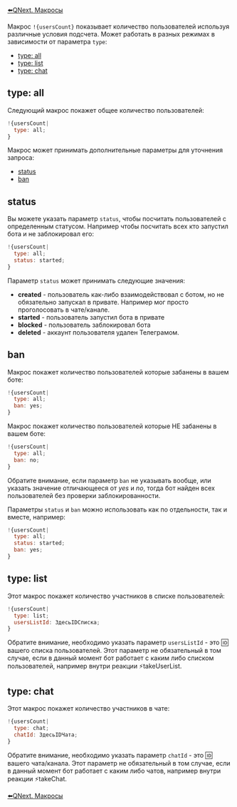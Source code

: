 
[⬅️QNext. Макросы](/docs-test/_export/macros)



Макрос `!{usersCount}` показывает количество пользователей используя различные условия подсчета. Может работать в разных режимах в зависимости от параметра `type`:
* [type: all](#type:-all)
* [type: list](#type:-list)
* [type: chat](#type:-chat)
## type: all

Следующий макрос покажет общее количество пользователей:
```js 
!{usersCount|
  type: all;
}
```

Макрос может принимать дополнительные параметры для уточнения запроса:
* [status](#status)
* [ban](#ban)
## status

Вы можете указать параметр `status`,  чтобы посчитать пользователей с определенным статусом. Например чтобы посчитать всех кто запустил бота и не заблокировал его:
```js 
!{usersCount|
  type: all;
  status: started;
}
```

Параметр `status` может принимать следующие значения:
* **created** - пользователь как-либо взаимодействовал с ботом, но не обязательно запускал в привате. Например мог просто проголосовать в чате/канале.
* **started** - пользователь запустил бота в привате
* **blocked** - пользователь заблокировал бота
* **deleted** - аккаунт пользователя удален Телеграмом.
## ban

Макрос покажет количество пользователей которые забанены в вашем боте:
```js 
!{usersCount|
  type: all;
  ban: yes;
}
```

Макрос покажет количество пользователей которые НЕ забанены в вашем боте:
```js 
!{usersCount|
  type: all;
  ban: no;
}
```

Обратите внимание, если параметр `ban` не указывать вообще, или указать значение отличающееся от _yes_ и _no_, тогда бот найден всех пользователей без проверки заблокированности. 

Параметры `status` и `ban` можно использовать как по отдельности, так и вместе, например:
```js 
!{usersCount|
  type: all;
  status: started;
  ban: yes;
}
```


## type: list

Этот макрос покажет количество участников в списке пользователей:
```js 
!{usersCount|
  type: list;
  usersListId: ЗдесьIDСписка;
}
```

Обратите внимание, необходимо указать параметр `usersListId` - это 🆔 вашего списка пользователей. Этот параметр не обязательный в том случае, если в данный момент бот работает с каким либо списком пользователей, например внутри реакции ⚡️takeUserList.


## type: chat

Этот макрос покажет количество участников в чате:
```js 
!{usersCount|
  type: chat;
  chatId: ЗдесьIDЧата;
}
```

Обратите внимание, необходимо указать параметр `chatId` - это 🆔 вашего чата/канала. Этот параметр не обязательный в том случае, если в данный момент бот работает с каким либо чатов, например внутри реакции ⚡️takeChat.



[⬅️QNext. Макросы](/docs-test/_export/macros)
  
